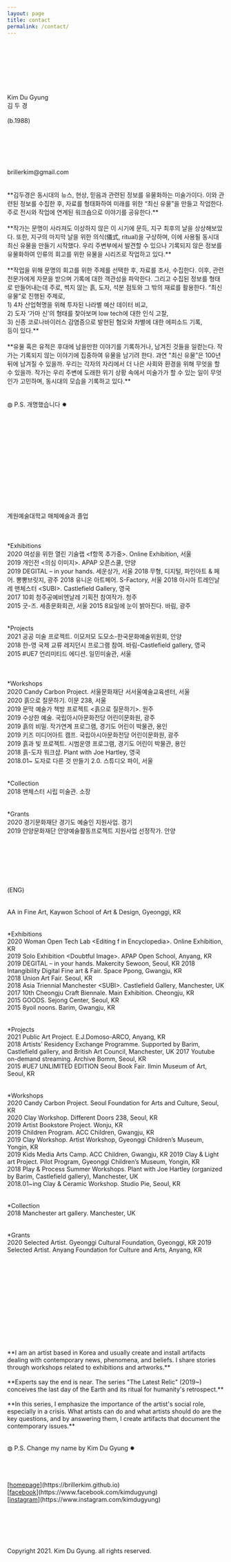 ```yaml
---
layout: page
title: contact
permalink: /contact/
---
```

<br>
<br>
<br>
<br>
<br>
<br>
<br>
Kim Du Gyung<br> 
김 두 경 
<br>
<br>
(b.1988)<br>
<br>
<br>
<br>
<br>
<br>
<br>
brillerkim@gmail.com<br>
<br>
<br>
**김두경은 동시대의 뉴스, 현상, 믿음과 관련된 정보를 유물화하는 미술가이다. 이와 관련된 정보를 수집한 후, 자료를 형태화하여 미래를 위한 “최신 유물”을 만들고 작업한다. 주로 전시와 작업에 연계된 워크숍으로 이야기를 공유한다.**<br>
<br>
**작가는 문명이 사라져도 이상하지 않은 이 시기에 문득, 지구 최후의 날을 상상해보았다. 또한, 지구의 마지막 날을 위한 의식(儀式, ritual)을 구상하며, 이에 사용될 동시대 최신 유물을 만들기 시작했다. 우리 주변부에서 발견할 수 있으나 기록되지 않은 정보를 유물화하여 인류의 회고를 위한 유물을 시리즈로 작업하고 있다.**<br>
<br>
**작업을 위해 문명의 회고를 위한 주제를 선택한 후, 자료를 조사, 수집한다. 이후, 관련 전문가에게 자문을 받으며 기록에 대한 객관성을 파악한다. 그리고 수집된 정보를 형태로 만들어내는데 주로, 썩지 않는 흙, 도자, 석분 점토와 그 밖의 재료를 활용한다. “최신 유물”로 진행된 주제로,<br>
1) 4차 산업혁명을 위해 투자된 나라별 예산 데이터 비교,<br>
2) 도자 ‘가마 신’의 형태를 찾아보며 low tech에 대한 인식 고찰,<br>
3) 신종 코로나바이러스 감염증으로 발현된 혐오와 차별에 대한 에피소드 기록,<br>
등이 있다.**<br>
<br>
**유물 혹은 유적은 후대에 남을만한 이야기를 기록하거나, 남겨진 것들을 일컫는다. 작가는 기록되지 않는 이야기에 집중하여 유물을 남기려 한다. 과연 "최신 유물”은 100년 뒤에 남겨질 수 있을까. 우리는 각자의 자리에서 더 나은 사회와 환경을 위해 무엇을 할 수 있을까. 작가는 우리 주변에 도래한 위기 상황 속에서 미술가가 할 수 있는 일이 무엇인가 고민하며, 동시대의 모습을 기록하고 있다.**<br>
<br> 
<br> 
◍ P.S. 개명했습니다 ✸ 
<br>
<br>
<br>
<br>
<br>
<br>
<br>
<br>
<br>
<br>
<br>
<br>
<br>
<br>
<br>
계원예술대학교 매체예술과 졸업 
<br>
<br>
<br>
<br>
*Exhibitions
<br>
2020 여성을 위한 열린 기술랩 &#60;f항목 추가중&#62;. Online Exhibition, 서울<br>
2019 개인전 &#60;의심 이미지&#62;. APAP 오픈스쿨, 안양<br>
2019 DEGITAL – in your hands. 세운상가, 서울  
2018 무형, 디지털, 파인아트 & 페어. 뽕뽕브릿지, 광주  
2018 유니온 아트페어. S-Factory, 서울  
2018 아시아 트레인날레 맨체스터 &#60;SUBI&#62;. Castlefield Gallery, 영국<br> 
2017 10회 청주공예비엔날레 기획전 참여작가. 청주<br> 
2015 굿-즈. 세종문화회관, 서울  
2015 8요일에 눈이 밝아진다. 바림, 광주 
<br>
<br>
<br>
*Projects
<br>
2021 공공 미술 프로젝트. 이모저모 도모소-한국문화예술위원회, 안양<br>   
2018 한-영 국제 교류 레지던시 프로그램 참여. 바림-Castlefield gallery, 영국<br>    
2015 #UE7 언리미티드 에디션. 일민미술관, 서울<br>
<br>
<br>
<br>
*Workshops
<br>
2020 Candy Carbon Project. 서울문화재단 서서울예술교육센터, 서울<br>
2020 흙으로 질문하기. 이문 238, 서울<br>
2019 문막 예술가 책방 프로젝트 &#60;흙으로 질문하기&#62;. 원주<br>
2019 수상한 예술. 국립아시아문화전당 어린이문화원, 광주<br>
2019 흙의 비밀. 작가연계 프로그램, 경기도 어린이 박물관, 용인<br>
2019 키즈 미디어아트 캠프. 국립아시아문화전당 어린이문화원, 광주<br>
2019 흙과 빛 프로젝트. 시범운영 프로그램, 경기도 어린이 박물관, 용인<br>
2018 흙-도자 워크샵. Plant with Joe Hartley, 영국<br> 
2018.01~ 도자로 다른 것 만들기 2.0. 스튜디오 파이, 서울 
<br>
<br>
<br>
*Collection 
<br>
2018 맨체스터 시립 미술관. 소장
<br>
<br>
<br>
*Grants
<br>
2020 경기문화재단 경기도 예술인 지원사업. 경기<br>
2019 안양문화재단 안양예술활동프로젝트 지원사업 선정작가. 안양     
<br>
<br> 
<br>
<br>
<br>
<br>
<br>
<br>
(ENG)
<br>
<br>
<br>
AA in Fine Art, Kaywon School of Art & Design, Gyeonggi, KR  
<br>
<br>
<br>
*Exhibitions
<br>
2020 Woman Open Tech Lab &#60;Editing f in Encyclopedia&#62;. Online Exhibition, KR<br> 
2019 Solo Exhibition &#60;Doubtful Image&#62;. APAP Open School, Anyang, KR<br> 
2019 DEGITAL – in your hands. Makercity Sewoon, Seoul, KR   
2018 Intangibility Digital Fine art & Fair. Space Ppong, Gwangju, KR<br> 
2018 Union Art Fair. Seoul, KR<br> 
2018 Asia Triennial Manchester &#60;SUBI&#62;. Castlefield Gallery, Manchester, UK<br>
2017 10th Cheongju Craft Biennale. Main Exhibition. Cheongju, KR<br> 
2015 GOODS. Sejong Center, Seoul, KR<br> 
2015 8yoil noons. Barim, Gwangju, KR
<br>
<br>
<br>
*Projects
<br>
2021 Public Art Project. E.J.Domoso-ARCO, Anyang, KR<br>     
2018 Artists’ Residency Exchange Programme. Supported by Barim, Castlefield gallery, and British Art Council, Manchester, UK  
2017 Youtube on-demand streaming. Archive Bomm, Seoul, KR<br> 
2015 #UE7 UNLIMITED EDITION Seoul Book Fair. Ilmin Museum of Art, Seoul, KR
<br>
<br>
<br>
*Workshops
<br>
2020 Candy Carbon Project. Seoul Foundation for Arts and Culture, Seoul, KR<br>
2020 Clay Workshop. Different Doors 238, Seoul, KR<br>
2019 Artist Bookstore Project. Wonju, KR<br> 
2019 Children Program. ACC Children, Gwangju, KR<br> 
2019 Clay Workshop. Artist Workshop, Gyeonggi Children’s Museum, Yongin, KR<br>
2019 Kids Media Arts Camp. ACC Children, Gwangju, KR  
2019 Clay & Light art Project. Pilot Program, Gyeonggi Children’s Museum, Yongin, KR<br> 
2018 Play & Process Summer Workshops. Plant with Joe Hartley (organized by Barim, Castlefield gallery), Manchester, UK<br> 
2018.01~ing Clay & Ceramic Workshop. Studio Pie, Seoul, KR
<br>
<br>
<br>
*Collection 
<br>
2018 Manchester art gallery. Manchester, UK 
<br>
<br>
<br>
*Grants
<br>
2020 Selected Artist. Gyeonggi Cultural Foundation, Gyeonggi, KR   
2019 Selected Artist. Anyang Foundation for Culture and Arts, Anyang, KR   
<br>
<br>  
<br>
<br>
<br>
<br>
<br>
<br>
<br>
<br>
<br>
<br>
<br>
<br>
**I am an artist based in Korea and usually create and install artifacts dealing with contemporary news, phenomena, and beliefs. I share stories through workshops related to exhibitions and artworks.**<br>
<br>
**Experts say the end is near. The series "The Latest Relic" (2019~) conceives the last day of the Earth and its ritual for humanity's retrospect.**<br>
<br>
**In this series, I emphasize the importance of the artist's social role, especially in a crisis. What artists can do and what artists should do are the key questions, and by answering them, I create artifacts that document the contemporary issues.**<br>
<br>
<br>
◍ P.S. Change my name by Kim Du Gyung ✸ 
<br>
<br>
<br>
<br>
<br>
[<U>homepage</U>](https://brillerkim.github.io)<br>
[<U>facebook</U>](https://www.facebook.com/kimdugyung)<br>
[<U>instagram</U>](https://www.instagram.com/kimdugyung)<br>
<br>
<br>
<br>
<br>
<br>
<br>
Copyright 2021. Kim Du Gyung. all rights reserved.
<br>
<br>
<br>
<br>